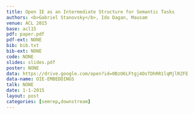 ```yaml
---
title: Open IE as an Intermediate Structure for Semantic Tasks
authors: <b>Gabriel Stanovsky</b>, Ido Dagan, Mausam
venue: ACL 2015
base: acl15
pdf: paper.pdf
pdf-ext: NONE
bib: bib.txt
bib-ext: NONE
code: NONE
slides: slides.pdf
poster: NONE
data: https://drive.google.com/open?id=0BzO6LFtgj4OsTDhRR1lqMjlRZFE
data-name: OIE-EMBEDDINGS
talk: NONE
date: 1-1-2015
layout: post
categories: [semrep,downstream]
---
```

